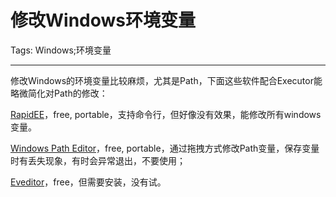 # 修改Windows环境变量
Tags: Windows;环境变量

------

修改Windows的环境变量比较麻烦，尤其是Path，下面这些软件配合Executor能略微简化对Path的修改：

 

[RapidEE](http://www.rapidee.com/)，free, portable，支持命令行，但好像没有效果，能修改所有windows变量。

 

[Windows Path Editor](http://rix0rrr.github.io/WindowsPathEditor/)，free, portable，通过拖拽方式修改Path变量，保存变量时有丢失现象，有时会异常退出，不要使用；

 

[Eveditor](http://eveditor.com/)，free，但需要安装，没有试。